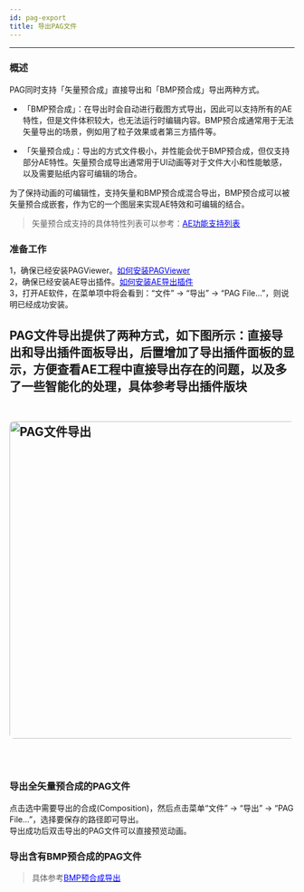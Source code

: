 ```yaml
---
id: pag-export
title: 导出PAG文件
---
```

---
### 概述

PAG同时支持「矢量预合成」直接导出和「BMP预合成」导出两种方式。

+ 「BMP预合成」：在导出时会自动进行截图方式导出，因此可以支持所有的AE特性，但是文件体积较大，也无法运行时编辑内容。BMP预合成通常用于无法矢量导出的场景，例如用了粒子效果或者第三方插件等。

+ 「矢量预合成」：导出的方式文件极小，并性能会优于BMP预合成，但仅支持部分AE特性。矢量预合成导出通常用于UI动画等对于文件大小和性能敏感，以及需要贴纸内容可编辑的场合。

为了保持动画的可编辑性，支持矢量和BMP预合成混合导出，BMP预合成可以被矢量预合成嵌套，作为它的一个图层来实现AE特效和可编辑的结合。

> 矢量预合成支持的具体特性列表可以参考：[<font color=blue>AE功能支持列表</font>](/docs/ae-support.html) </br>


### 准备工作

1，确保已经安装PAGViewer。[<font color=blue>如何安装PAGViewer</font>](/docs/install.html)<br/>
2，确保已经安装AE导出插件。[<font color=blue>如何安装AE导出插件</font>](/docs/install-PAGExporter.html)<br/>
3，打开AE软件，在菜单项中将会看到：“文件” -> “导出” -> “PAG File...”，则说明已经成功安装。<br/>

   PAG文件导出提供了两种方式，如下图所示：直接导出和导出插件面板导出，后置增加了导出插件面板的显示，方便查看AE工程中直接导出存在的问题，以及多了一些智能化的处理，具体参考导出插件版块<br/>
<img 
  alt='PAG文件导出' 
  src='https://pagio-1251316161.file.myqcloud.com/website/static/img/docs/pag_hotkey_0.png' 
  style='width: 600px; height: 560px; margin: 48px 0; border-radius: 8px' 
/>
---
### 导出全矢量预合成的PAG文件

点击选中需要导出的合成(Composition)，然后点击菜单“文件” -> “导出” -> “PAG File...”，选择要保存的路径即可导出。<br/>
导出成功后双击导出的PAG文件可以直接预览动画。


### 导出含有BMP预合成的PAG文件
> 具体参考[<font color=blue>BMP预合成导出</font>](/docs/ae-bmp-guide.html)
